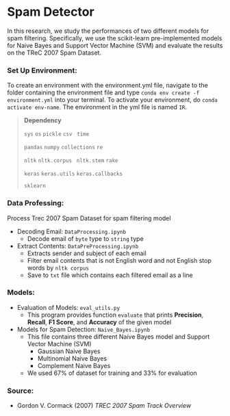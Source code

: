 # Spam Detector

In this research,  we study the performances of two different models for spam filtering. Specifically, we use the scikit-learn pre-implemented models for Naive Bayes and Support Vector Machine (SVM) and evaluate the results on the TReC 2007 Spam Dataset. 

### Set Up Environment:

To create an environment with the environment.yml file, navigate to the folder containing the environment file and type ```conda env create -f environment.yml``` into your terminal. To activate your environment, do ```conda activate env-name```. The environment in the yml file is named ```IR```. 

> **Dependency**
>
> ```sys``` ```os```  ```pickle```   ```csv ``` ```time```
>
> ```pandas``` ```numpy``` ```collections``` ```re```
>
> ```nltk```   ```nltk.corpus ``` ```nltk.stem``` ```rake``` 
>
> ```keras``` ```keras.utils```  ```keras.callbacks```
>
> ```sklearn```

### Data Professing:

Process Trec 2007 Spam Dataset for spam filtering model

* Decoding Email:  ```DataProcessing.ipynb```
  * Decode email of ```byte``` type to ```string``` type
* Extract Contents: ```DataPreProcessing.ipynb```
  * Extracts sender and subject of each email
  * Filter email contents that is not English word and not English stop words by ```nltk corpus``` 
  * Save to ```txt``` file which contains each filtered email as a line

### Models: 

* Evaluation of Models:  ```eval_utils.py```
  * This program provides function ```evaluate```  that prints **Precision**, **Recall**, **F1 Score**, and **Accuracy** of the given model
* Models for Spam Detection: ```Naive_Bayes.ipynb```
  * This file contains three different Naive Bayes model and Support Vector Machine (SVM)
    * Gaussian Naive Bayes
    * Multinomial Naive Bayes
    * Complement Naive Bayes
  * We used 67% of dataset for training and 33% for evaluation

### Source:

* Gordon V. Cormack (2007) *TREC 2007 Spam Track Overview*